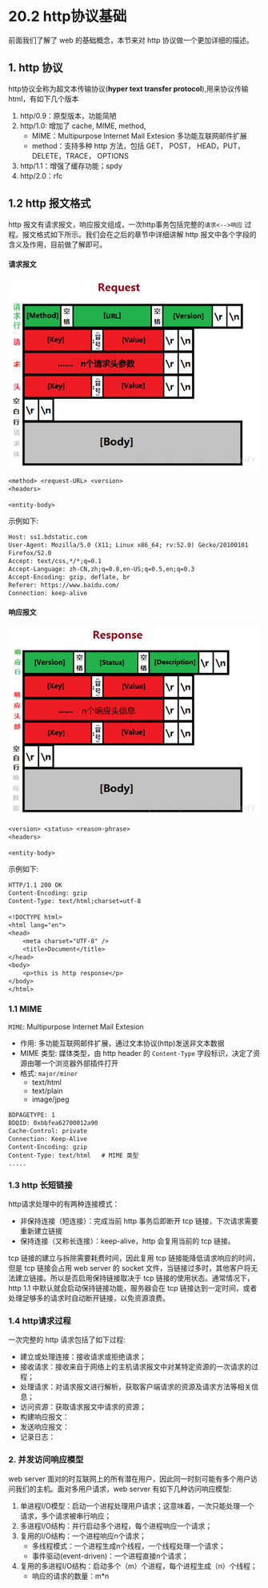 # 20.2 http协议基础
前面我们了解了 web 的基础概念，本节来对 http 协议做一个更加详细的描述。

## 1. http 协议
http协议全称为超文本传输协议(**hyper text transfer protocol**),用来协议传输 html，有如下几个版本
1. http/0.9：原型版本，功能简陋
2. http/1.0: 增加了 cache, MIME, method,              
    - MIME：Multipurpose Internet Mail Extesion 多功能互联网邮件扩展
    - method：支持多种 http 方法，包括 GET， POST， HEAD，PUT， DELETE，TRACE， OPTIONS
3. http/1.1：增强了缓存功能；spdy
4. http/2.0：rfc

## 1.2 http 报文格式
http 报文有请求报文，响应报文组成，一次http事务包括完整的`请求<-->响应` 过程。报文格式如下所示。我们会在之后的章节中详细讲解 http 报文中各个字段的含义及作用，目前做了解即可。

#### 请求报文
![http_request](../images/20/http_request.png)

```
<method> <request-URL> <version>
<headers>

<entity-body>
```

示例如下:
```
Host: ss1.bdstatic.com
User-Agent: Mozilla/5.0 (X11; Linux x86_64; rv:52.0) Gecko/20100101 Firefox/52.0
Accept: text/css,*/*;q=0.1
Accept-Language: zh-CN,zh;q=0.8,en-US;q=0.5,en;q=0.3
Accept-Encoding: gzip, deflate, br
Referer: https://www.baidu.com/
Connection: keep-alive
```

#### 响应报文
![http_response](../images/20/http_response.png)

```
<version> <status> <reason-phrase>
<headers>

<entity-body>
```

示例如下:
```
HTTP/1.1 200 OK
Content-Encoding: gzip
Content-Type: text/html;charset=utf-8

<!DOCTYPE html>
<html lang="en">
<head>
    <meta charset="UTF-8" />
    <title>Document</title>
</head>
<body>
    <p>this is http response</p>
</body>
</html>
```


### 1.1 MIME
`MIME`: Multipurpose Internet Mail Extesion
- 作用: 多功能互联网邮件扩展，通过文本协议(http)发送非文本数据
- MIME 类型: 媒体类型，由 http header 的 `Content-Type` 字段标识，决定了资源由哪一个浏览器外部插件打开
- 格式: `major/minor`
    - text/html
    - text/plain
    - image/jpeg

```
BDPAGETYPE: 1
BDQID: 0xbbfea62700012a90
Cache-Control: private
Connection: Keep-Alive
Content-Encoding: gzip
Content-Type: text/html   # MIME 类型
.....
```

### 1.3 http 长短链接
http请求处理中的有两种连接模式：
- 非保持连接（短连接）：完成当前 http 事务后即断开 tcp 链接，下次请求需要重新建立链接
- 保持连接（又称长连接）：keep-alive，http 会复用当前的 tcp 链接。

tcp 链接的建立与拆除需要耗费时间，因此复用 tcp 链接能降低请求响应的时间，但是 tcp 链接会占用 web server 的 socket 文件，当链接过多时，其他客户将无法建立链接。所以是否启用保持链接取决于 tcp 链接的使用状态。通常情况下，http 1.1 中默认就会启动保持链接功能，服务器会在 tcp 链接达到一定时间，或者处理足够多的请求时自动断开链接，以免资源浪费。


### 1.4  http请求过程
一次完整的 http 请求包括了如下过程:
- 建立或处理连接：接收请求或拒绝请求；
- 接收请求：接收来自于网络上的主机请求报文中对某特定资源的一次请求的过程；
- 处理请求：对请求报文进行解析，获取客户端请求的资源及请求方法等相关信息；
- 访问资源：获取请求报文中请求的资源；
- 构建响应报文：
- 发送响应报文：
- 记录日志：

### 2. 并发访问响应模型
web server 面对的时互联网上的所有潜在用户，因此同一时刻可能有多个用户访问我们的主机。面对多用户请求，web server 有如下几种访问响应模型:
1. 单进程I/O模型：启动一个进程处理用户请求；这意味着，一次只能处理一个请求，多个请求被串行响应；
2. 多进程I/O结构：并行启动多个进程，每个进程响应一个请求；
3. 复用的I/O结构：一个进程响应n个请求；
    - 多线程模式：一个进程生成n个线程，一个线程处理一个请求；
    - 事件驱动(event-driven)：一个进程直接n个请求；
4. 复用的多进程I/O结构：启动多个（m）个进程，每个进程生成（n）个线程；
    - 响应的请求的数量：m*n
